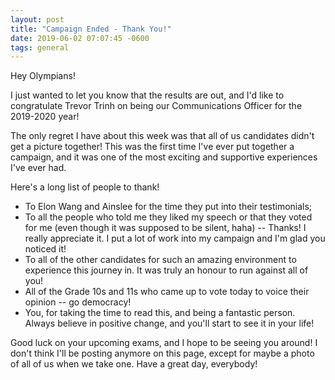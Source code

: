 ```yaml
---
layout: post
title: "Campaign Ended - Thank You!"
date: 2019-06-02 07:07:45 -0600
tags: general
---
```


Hey Olympians!

I just wanted to let you know that the results are out, and I'd like to congratulate Trevor Trinh on being our Communications Officer for the 2019-2020 year!

The only regret I have about this week was that all of us candidates didn't get a picture together! This was the first time I've ever put together a campaign, and it was one of the most exciting and supportive experiences I've ever had.

Here's a long list of people to thank!
- To Elon Wang and Ainslee for the time they put into their testimonials;
- To all the people who told me they liked my speech or that they voted for me (even though it was supposed to be silent, haha) -- Thanks! I really appreciate it. I put a lot of work into my campaign and I'm glad you noticed it!
- To all of the other candidates for such an amazing environment to experience this journey in. It was truly an honour to run against all of you!
- All of the Grade 10s and 11s who came up to vote today to voice their opinion -- go democracy!
- You, for taking the time to read this, and being a fantastic person. Always believe in positive change, and you'll start to see it in your life!

Good luck on your upcoming exams, and I hope to be seeing you around! I don't think I'll be posting anymore on this page, except for maybe a photo of all of us when we take one. Have a great day, everybody!
